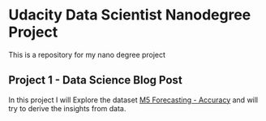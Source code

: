 # Udacity Data Scientist Nanodegree Project
This is a repository for my nano degree project

## Project 1 - Data Science Blog Post
In this project I will Explore the dataset [M5 Forecasting - Accuracy](https://www.kaggle.com/c/m5-forecasting-accuracy)
and will try to derive the insights from data.
